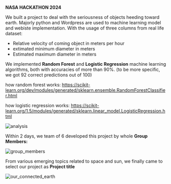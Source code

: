**NASA HACKATHON 2024**

We built a project to deal with the seriousness of objects heeding toward earth. Majorly python and Wordpress are used to machine learning model and webiste implementation. 
With the usage of three columns from real life dataset: 

- Relative velocity of coming object in meters per hour
- extimated minimum diameter in meters
- Estimated maximum diameter in meters

We implemented **Random Forest** and **Logistic Regression** machine learning algorithms, both with accuracies of more than 90%. (to be more specific, we got 92 correct predictions out of 100) 

how random forest works: https://scikit-learn.org/dev/modules/generated/sklearn.ensemble.RandomForestClassifier.html

how logistic regression works: https://scikit-learn.org/1.5/modules/generated/sklearn.linear_model.LogisticRegression.html


![analysis](https://github.com/user-attachments/assets/d0d1e1d3-74c6-4070-b4ca-f1882b0d09a3)






Within 2 days, we team of 6 developed this project by whole
**Group Members:**

![group_members](https://github.com/user-attachments/assets/b55f237f-aef3-4e21-a8a4-add642e197d4)





From various emerging topics related to space and sun, we finally came to select our project as
**Project title**

![our_connected_earth](https://github.com/user-attachments/assets/25ce0324-0731-4a7f-a860-284d2a0c5ac5)





